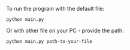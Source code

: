 To run the program with the default file:

    python main.py 

Or with other file on your PC - provide the path:

    python main.py path-to-your-file



